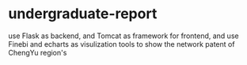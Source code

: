 # undergraduate-report
use Flask as backend, and Tomcat as framework for frontend, and use Finebi and echarts as visulization tools to show the network patent of ChengYu region's 
